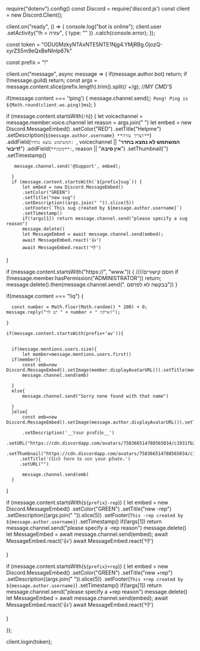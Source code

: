 require("dotenv").config()
const Discord = require('discord.js')
const client = new Discord.Client();

client.on("ready", () => {
  console.log("bot is online");
  client.user
    .setActivity("!h = עזרה", { type: "" })
    .catch(console.error); 
});

  const token = "ODU0MzkyNTAxNTE5NTE1Njg4.YMjRBg.OjozQ-xyrZS5m9eQxBeNInIp67k"

  const prefix = "!"

  client.on("message", async message => {
    if(message.author.bot) return;
    if (!message.guild) return;
    const args = message.content.slice(prefix.length).trim().split(/ +/g);
//MY CMD'S

if(message.content === '!ping') {
  message.channel.send(`🏓 Pong!
  Ping is ${Math.round(client.ws.ping)}ms`);
 }

 if (message.content.startsWith(`!h`)) {
  let voicechannel = message.member.voice.channel
  let reason = args.join(" ")
  let embed = new Discord.MessageEmbed()
      .setColor("RED")
      .setTitle("Helpme")
      .setDescription(`${message.author.username} **צריך עזרה!**`)
      .addField(`המשתמש נמצא בחדר: `, voicechannel || "**המשתמש לא נמצא בחדר דיבור!**")
      .addField(`**סיבה**:`, reason || "**אין סיבה**")
      .setThumbnail('')
      .setTimestamp()
      
       message.channel.send('@Support', embed);
      
      }
      if (message.content.startsWith(`${prefix}sug`)) {
          let embed = new Discord.MessageEmbed()
          .setColor("GREEN")
          .setTitle("new sug")
          .setDescription((args.join(" ")).slice(5)) 
          .setFooter(`This sug created by ${message.author.username}`)
          .setTimestamp()
          if(!args[1]) return message.channel.send("please specify a sug reason")
          message.delete()
          let MessageEmbed = await message.channel.send(embed);
          await MessageEmbed.react('👍')
          await MessageEmbed.react('👎')
      
  }

  if (message.content.startsWith("https://", "www.")) {   ////חוסם קישורים
  if (!message.member.hasPermission("ADMINISTRATOR")) return;
  message.delete().then(message.channel.send(". בבקשה לא לפרסם"))
  }
  
  if(message.content === "!iq") {

      const number = Math.floor(Math.random() * 200) + 0;
    message.reply("יש לך " + number + " אייקיו!");

    }

    if(message.content.startsWith(prefix+'av')){
  
      
      if(message.mentions.users.size){
          let member=message.mentions.users.first()
      if(member){
          const emb=new Discord.MessageEmbed().setImage(member.displayAvatarURL()).setTitle(member.username).setColor(GREEN)
          message.channel.send(emb)
          
      }
      else{
          message.channel.send("Sorry none found with that name")

      }
      }else{
          const emb=new Discord.MessageEmbed().setImage(message.author.displayAvatarURL()).setTitle(message.author.username)
       
          .setDescription('__𝕐𝕠𝕦𝕣 𝕡𝕣𝕠𝕗𝕚𝕝𝕖__')
          .setURL("https://cdn.discordapp.com/avatars/758366514788565034/c1931fb27e7a172c92cb68d44a08b575.webp")
          .setThumbnail("https://cdn.discordapp.com/avatars/758366514788565034/c1931fb27e7a172c92cb68d44a08b575.webp~")
         .setTitle('ℂ𝕝𝕚𝕔𝕜 𝕙𝕖𝕣𝕖 𝕥𝕠 𝕤𝕖𝕖 𝕪𝕠𝕦𝕣 𝕡𝕙𝕠𝕥𝕠.')
         .setURL("")

          message.channel.send(emb)
      }
}

if (message.content.startsWith(`${prefix}-rep`)) {
  let embed = new Discord.MessageEmbed()
  .setColor("GREEN")
  .setTitle("new -rep")
  .setDescription((args.join(" ")).slice(5)) 
  .setFooter(`This -rep created by ${message.author.username}`)
  .setTimestamp()
  if(!args[1]) return message.channel.send("please specify a -rep reason")
  message.delete()
  let MessageEmbed = await message.channel.send(embed);
  await MessageEmbed.react('👍')
  await MessageEmbed.react('👎')

}

if (message.content.startsWith(`${prefix}+rep`)) {
  let embed = new Discord.MessageEmbed()
  .setColor("GREEN")
  .setTitle("new +rep")
  .setDescription((args.join(" ")).slice(5)) 
  .setFooter(`This +rep created by ${message.author.username}`)
  .setTimestamp()
  if(!args[1]) return message.channel.send("please specify a +rep reason")
  message.delete()
  let MessageEmbed = await message.channel.send(embed);
  await MessageEmbed.react('👍')
  await MessageEmbed.react('👎')

}

});

client.login(token);
